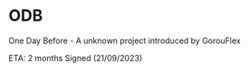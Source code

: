 # ODB
One Day Before - A unknown project introduced by GorouFlex



ETA: 2 months
Signed (21/09/2023)
